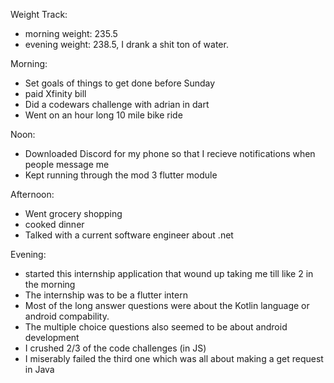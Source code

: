 Weight Track:
- morning weight: 235.5
- evening weight: 238.5, I drank a shit ton of water.

Morning:
- Set goals of things to get done before Sunday
- paid Xfinity bill
- Did a codewars challenge with adrian in dart
- Went on an hour long 10 mile bike ride

Noon:
- Downloaded Discord for my phone so that I recieve notifications when people message me
- Kept running through the mod 3 flutter module

Afternoon:
- Went grocery shopping
- cooked dinner
- Talked with a current software engineer about .net

Evening:
- started this internship application that wound up taking me till like 2 in the morning
- The internship was to be a flutter intern
- Most of the long answer questions were about the Kotlin language or android compability. 
- The multiple choice questions also seemed to be about android development
- I crushed 2/3 of the code challenges (in JS)
- I miserably failed the third one which was all about making a get request in Java

